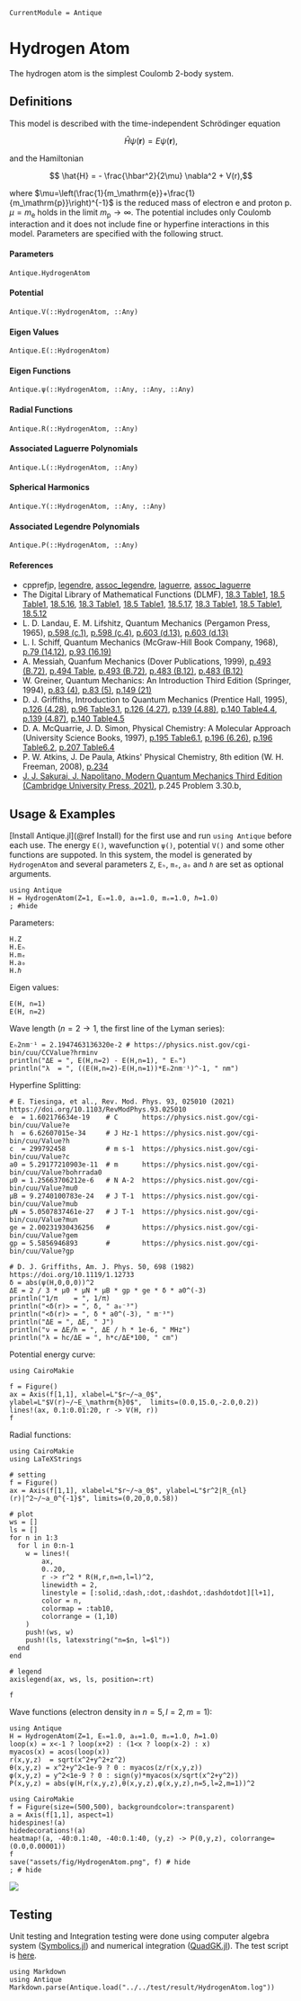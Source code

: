 ```@meta
CurrentModule = Antique
```

# Hydrogen Atom

The hydrogen atom is the simplest Coulomb 2-body system.

## Definitions

This model is described with the time-independent Schrödinger equation
```math
  \hat{H} \psi(\pmb{r}) = E \psi(\pmb{r}),
```
and the Hamiltonian
```math
  \hat{H} = - \frac{\hbar^2}{2\mu} \nabla^2 + V(r),
```
where $\mu=\left(\frac{1}{m_\mathrm{e}}+\frac{1}{m_\mathrm{p}}\right)^{-1}$ is the reduced mass of electron $\mathrm{e}$ and proton $\mathrm{p}$. $\mu = m_\mathrm{e}$ holds in the limit $m_\mathrm{p}\rightarrow\infty$. The potential includes only Coulomb interaction and it does not include fine or hyperfine interactions in this model. Parameters are specified with the following struct.

#### Parameters
```@docs; canonical=false
Antique.HydrogenAtom
```

#### Potential
```@docs; canonical=false
Antique.V(::HydrogenAtom, ::Any)
```

#### Eigen Values
```@docs; canonical=false
Antique.E(::HydrogenAtom)
```

#### Eigen Functions
```@docs; canonical=false
Antique.ψ(::HydrogenAtom, ::Any, ::Any, ::Any)
```

#### Radial Functions
```@docs; canonical=false
Antique.R(::HydrogenAtom, ::Any)
```

#### Associated Laguerre Polynomials
```@docs; canonical=false
Antique.L(::HydrogenAtom, ::Any)
```

#### Spherical Harmonics
```@docs; canonical=false
Antique.Y(::HydrogenAtom, ::Any, ::Any)
```

#### Associated Legendre Polynomials
```@docs; canonical=false
Antique.P(::HydrogenAtom, ::Any)
```

#### References
- cpprefjp, [legendre](https://cpprefjp.github.io/reference/cmath/legendre.html), [assoc_legendre](https://cpprefjp.github.io/reference/cmath/assoc_legendre.html), [laguerre](https://cpprefjp.github.io/reference/cmath/laguerre.html), [assoc_laguerre](https://cpprefjp.github.io/reference/cmath/assoc_laguerre.html)
- The Digital Library of Mathematical Functions (DLMF), [18.3 Table1](https://dlmf.nist.gov/18.3#T1), [18.5 Table1](https://dlmf.nist.gov/18.5#T1), [18.5.16](https://dlmf.nist.gov/18.5#E16), [18.3 Table1](https://dlmf.nist.gov/18.3#T1), [18.5 Table1](https://dlmf.nist.gov/18.5#T1), [18.5.17](https://dlmf.nist.gov/18.5#E17), [18.3 Table1](https://dlmf.nist.gov/18.3#T1), [18.5 Table1](https://dlmf.nist.gov/18.5#T1), [18.5.12](https://dlmf.nist.gov/18.5#E12)
- L. D. Landau, E. M. Lifshitz, Quantum Mechanics (Pergamon Press, 1965), [p.598 (c.1)](https://archive.org/details/ost-physics-landaulifshitz-quantummechanics/page/n611/mode/2up), [p.598 (c.4)](https://archive.org/details/ost-physics-landaulifshitz-quantummechanics/page/n611/mode/2up), [p.603 (d.13)](https://archive.org/details/ost-physics-landaulifshitz-quantummechanics/page/n615/mode/2up), [p.603 (d.13)](https://archive.org/details/ost-physics-landaulifshitz-quantummechanics/page/n615/mode/2up)
- L. I. Schiff, Quantum Mechanics (McGraw-Hill Book Company, 1968), [p.79 (14.12)](https://archive.org/details/ost-physics-schiff-quantummechanics/page/n95/mode/1up), [p.93 (16.19)](https://archive.org/details/ost-physics-schiff-quantummechanics/page/n109/mode/1up)
- A. Messiah, Quanfum Mechanics (Dover Publications, 1999), [p.493 (B.72)](https://archive.org/details/quantummechanics0000mess/page/491/mode/1up), [p.494 Table](https://archive.org/details/quantummechanics0000mess/page/494/mode/1up), [p.493 (B.72)](https://archive.org/details/quantummechanics0000mess/page/491/mode/1up), [p.483 (B.12)](https://archive.org/details/quantummechanics0000mess/page/483/mode/1up), [p.483 (B.12)](https://archive.org/details/quantummechanics0000mess/page/483/mode/1up)
- W. Greiner, Quantum Mechanics: An Introduction Third Edition (Springer, 1994), [p.83 (4)](https://archive.org/details/quantummechanics0001grei_u4x0/page/83/mode/1up), [p.83 (5)](https://archive.org/details/quantummechanics0001grei_u4x0/page/83/mode/1up), [p.149 (21)](https://archive.org/details/quantummechanics0001grei_u4x0/page/149/mode/1up)
- D. J. Griffiths, Introduction to Quantum Mechanics (Prentice Hall, 1995), [p.126 (4.28)](https://archive.org/details/griffiths-introduction-to-quantum-mechanics/page/126/mode/1up), [p.96 Table3.1](https://archive.org/details/griffiths-introduction-to-quantum-mechanics/page/95/mode/1up), [p.126 (4.27)](https://archive.org/details/griffiths-introduction-to-quantum-mechanics/page/126/mode/1up), [p.139 (4.88)](https://archive.org/details/griffiths-introduction-to-quantum-mechanics/page/139/mode/1up), [p.140 Table4.4](https://archive.org/details/griffiths-introduction-to-quantum-mechanics/page/140/mode/1up), [p.139 (4.87)](https://archive.org/details/griffiths-introduction-to-quantum-mechanics/page/139/mode/1up), [p.140 Table4.5](https://archive.org/details/griffiths-introduction-to-quantum-mechanics/page/140/mode/1up)
- D. A. McQuarrie, J. D. Simon, Physical Chemistry: A Molecular Approach (University Science Books, 1997), [p.195 Table6.1](https://archive.org/details/McQuarrieSimonPhysicalChemistrySolutions/McQuarrie_Simon_Physical_Chemistry1997/page/n218/mode/1up), [p.196 (6.26)](https://archive.org/details/McQuarrieSimonPhysicalChemistrySolutions/McQuarrie_Simon_Physical_Chemistry1997/page/n219/mode/1up), [p.196 Table6.2](https://archive.org/details/McQuarrieSimonPhysicalChemistrySolutions/McQuarrie_Simon_Physical_Chemistry1997/page/n220/mode/1up), [p.207 Table6.4](https://archive.org/details/McQuarrieSimonPhysicalChemistrySolutions/McQuarrie_Simon_Physical_Chemistry1997/page/n230/mode/1up)
- P. W. Atkins, J. De Paula, Atkins' Physical Chemistry, 8th edition (W. H. Freeman, 2008), [p.234](https://archive.org/details/atkinsphysicalch00pwat/page/324/mode/2up?q=Laguerre)
- [J. J. Sakurai, J. Napolitano, Modern Quantum Mechanics Third Edition (Cambridge University Press, 2021)](https://doi.org/10.1017/9781108587280), p.245 Problem 3.30.b, 

## Usage & Examples

[Install Antique.jl](@ref Install) for the first use and run `using Antique` before each use. The energy `E()`, wavefunction `ψ()`, potential `V()` and some other functions are suppoted. In this system, the model is generated by `HydrogenAtom` and several parameters `Z`, `Eₕ`, `mₑ`, `a₀` and `ℏ` are set as optional arguments.

```@example HA
using Antique
H = HydrogenAtom(Z=1, Eₕ=1.0, a₀=1.0, mₑ=1.0, ℏ=1.0)
; #hide
```

Parameters:

```@repl HA
H.Z
H.Eₕ
H.mₑ
H.a₀
H.ℏ
```

Eigen values:

```@repl HA
E(H, n=1)
E(H, n=2)
```

Wave length ($n=2\rightarrow1$, the first line of the Lyman series):

```@example HA
Eₕ2nm⁻¹ = 2.1947463136320e-2 # https://physics.nist.gov/cgi-bin/cuu/CCValue?hrminv
println("ΔE = ", E(H,n=2) - E(H,n=1), " Eₕ")
println("λ  = ", ((E(H,n=2)-E(H,n=1))*Eₕ2nm⁻¹)^-1, " nm")
```

Hyperfine Splitting:

```@example HA
# E. Tiesinga, et al., Rev. Mod. Phys. 93, 025010 (2021) https://doi.org/10.1103/RevModPhys.93.025010
e  = 1.602176634e-19    # C      https://physics.nist.gov/cgi-bin/cuu/Value?e
h  = 6.62607015e-34     # J Hz-1 https://physics.nist.gov/cgi-bin/cuu/Value?h
c  = 299792458          # m s-1  https://physics.nist.gov/cgi-bin/cuu/Value?c
a0 = 5.29177210903e-11  # m      https://physics.nist.gov/cgi-bin/cuu/Value?bohrrada0
μ0 = 1.25663706212e-6   # N A-2  https://physics.nist.gov/cgi-bin/cuu/Value?mu0
μB = 9.2740100783e-24   # J T-1  https://physics.nist.gov/cgi-bin/cuu/Value?mub
μN = 5.0507837461e-27   # J T-1  https://physics.nist.gov/cgi-bin/cuu/Value?mun
ge = 2.00231930436256   #        https://physics.nist.gov/cgi-bin/cuu/Value?gem
gp = 5.5856946893       #        https://physics.nist.gov/cgi-bin/cuu/Value?gp

# D. J. Griffiths, Am. J. Phys. 50, 698 (1982) https://doi.org/10.1119/1.12733
δ = abs(ψ(H,0,0,0))^2
ΔE = 2 / 3 * μ0 * μN * μB * gp * ge * δ * a0^(-3)
println("1/π    = ", 1/π)
println("<δ(r)> = ", δ, " a₀⁻³")
println("<δ(r)> = ", δ * a0^(-3), " m⁻³")
println("ΔE = ", ΔE, " J")
println("ν = ΔE/h = ", ΔE / h * 1e-6, " MHz")
println("λ = hc/ΔE = ", h*c/ΔE*100, " cm")
```

Potential energy curve:

```@example HA
using CairoMakie

f = Figure()
ax = Axis(f[1,1], xlabel=L"$r~/~a_0$", ylabel=L"$V(r)~/~E_\mathrm{h}0$",  limits=(0.0,15.0,-2.0,0.2))
lines!(ax, 0.1:0.01:20, r -> V(H, r))
f
```

Radial functions:

```@example HA
using CairoMakie
using LaTeXStrings

# setting
f = Figure()
ax = Axis(f[1,1], xlabel=L"$r~/~a_0$", ylabel=L"$r^2|R_{nl}(r)|^2~/~a_0^{-1}$", limits=(0,20,0,0.58))

# plot
ws = []
ls = []
for n in 1:3
  for l in 0:n-1
    w = lines!(
        ax,
        0..20,
        r -> r^2 * R(H,r,n=n,l=l)^2,
        linewidth = 2,
        linestyle = [:solid,:dash,:dot,:dashdot,:dashdotdot][l+1],
        color = n,
        colormap = :tab10,
        colorrange = (1,10)
    )
    push!(ws, w)
    push!(ls, latexstring("n=$n, l=$l"))
  end
end

# legend
axislegend(ax, ws, ls, position=:rt)

f
```

Wave functions (electron density in $n=5,l=2,m=1$):

```@example HA
using Antique
H = HydrogenAtom(Z=1, Eₕ=1.0, a₀=1.0, mₑ=1.0, ℏ=1.0)
loop(x) = x<-1 ? loop(x+2) : (1<x ? loop(x-2) : x)
myacos(x) = acos(loop(x))
r(x,y,z)  = sqrt(x^2+y^2+z^2)
θ(x,y,z) = x^2+y^2<1e-9 ? 0 : myacos(z/r(x,y,z)) 
φ(x,y,z) = y^2<1e-9 ? 0 : sign(y)*myacos(x/sqrt(x^2+y^2))
P(x,y,z) = abs(ψ(H,r(x,y,z),θ(x,y,z),φ(x,y,z),n=5,l=2,m=1))^2

using CairoMakie
f = Figure(size=(500,500), backgroundcolor=:transparent)
a = Axis(f[1,1], aspect=1)
hidespines!(a)
hidedecorations!(a)
heatmap!(a, -40:0.1:40, -40:0.1:40, (y,z) -> P(0,y,z), colorrange=(0.0,0.00001))
f
save("assets/fig/HydrogenAtom.png", f) # hide
; # hide
```

![](assets/fig/HydrogenAtom.png)

## Testing

Unit testing and Integration testing were done using computer algebra system ([Symbolics.jl](https://symbolics.juliasymbolics.org/stable/)) and numerical integration ([QuadGK.jl](https://juliamath.github.io/QuadGK.jl/stable/)). The test script is [here](https://github.com/ohno/Antique.jl/blob/main/test/HydrogenAtom.jl).

```@eval
using Markdown
using Antique
Markdown.parse(Antique.load("../../test/result/HydrogenAtom.log"))
```
